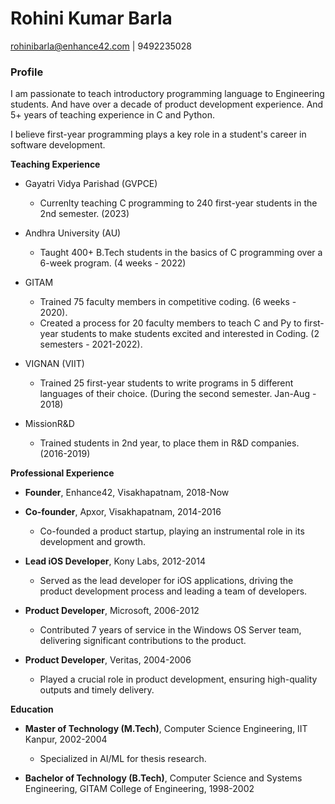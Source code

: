 # Rohini Kumar Barla
rohinibarla@enhance42.com | 9492235028

### Profile

I am passionate to teach introductory programming language to Engineering students. And have over a decade of product development experience. And 5+ years of teaching experience in C and Python.  

I believe first-year programming plays a key role in a student's career in software development.   

**Teaching Experience**

- Gayatri Vidya Parishad (GVPCE)
   - Currenlty teaching C programming to 240 first-year students in the 2nd semester. (2023)

- Andhra University (AU)
   - Taught 400+ B.Tech students in the basics of C programming over a 6-week program. (4 weeks - 2022)

- GITAM  
   - Trained 75 faculty members in competitive coding. (6 weeks - 2020).
   - Created a process for 20 faculty members to teach C and Py to first-year students to make students excited and interested in Coding. (2 semesters - 2021-2022).

- VIGNAN (VIIT)
   - Trained 25 first-year students to write programs in 5 different languages of their choice. (During the second semester. Jan-Aug - 2018)

- MissionR&D
   - Trained students in 2nd year, to place them in R&D companies. (2016-2019)

**Professional Experience**
- **Founder**, Enhance42, Visakhapatnam, 2018-Now

- **Co-founder**, Apxor, Visakhapatnam, 2014-2016
   - Co-founded a product startup, playing an instrumental role in its development and growth.

- **Lead iOS Developer**, Kony Labs, 2012-2014
   - Served as the lead developer for iOS applications, driving the product development process and leading a team of developers.

- **Product Developer**, Microsoft, 2006-2012
   - Contributed 7 years of service in the Windows OS Server team, delivering significant contributions to the product.

- **Product Developer**, Veritas, 2004-2006
   - Played a crucial role in product development, ensuring high-quality outputs and timely delivery.

**Education**

- **Master of Technology (M.Tech)**, Computer Science Engineering, IIT Kanpur, 2002-2004
   - Specialized in AI/ML for thesis research.

- **Bachelor of Technology (B.Tech)**, Computer Science and Systems Engineering, GITAM College of Engineering, 1998-2002
